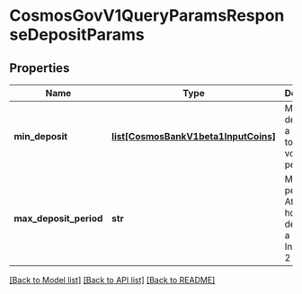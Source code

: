 # CosmosGovV1QueryParamsResponseDepositParams

## Properties
Name | Type | Description | Notes
------------ | ------------- | ------------- | -------------
**min_deposit** | [**list[CosmosBankV1beta1InputCoins]**](CosmosBankV1beta1InputCoins.md) | Minimum deposit for a proposal to enter voting period. | [optional] 
**max_deposit_period** | **str** | Maximum period for Atom holders to deposit on a proposal. Initial value: 2 months. | [optional] 

[[Back to Model list]](../README.md#documentation-for-models) [[Back to API list]](../README.md#documentation-for-api-endpoints) [[Back to README]](../README.md)

